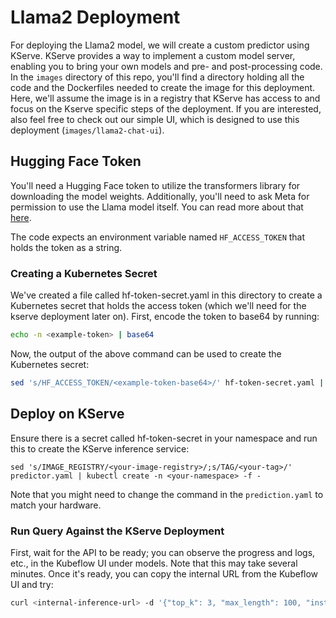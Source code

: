 # Llama2 Deployment

For deploying the Llama2 model, we will create a custom predictor using KServe.
KServe provides a way to implement a custom model server, enabling you to bring
your own models and pre- and post-processing code.
In the `images` directory of this repo, you'll find a directory holding all the
code and the Dockerfiles needed to create the image for this deployment.
Here, we'll assume the image is in a registry that KServe has access to and
focus on the Kserve specific steps of the deployment.
If you are interested, also feel free to check out our simple UI, which is
designed to use this deployment (`images/llama2-chat-ui`).

## Hugging Face Token

You'll need a Hugging Face token to utilize the transformers library for downloading
the model weights. Additionally, you'll need to ask Meta for permission to use the
Llama model itself. You can read more about that [here](https://huggingface.co/blog/llama2).

The code expects an environment variable named `HF_ACCESS_TOKEN` that holds the token as a string.

### Creating a Kubernetes Secret

We've created a file called hf-token-secret.yaml in this directory to create a 
Kubernetes secret that holds the access token (which we'll need for the kserve 
deployment later on). First, encode the token to base64 by running:
```sh
echo -n <example-token> | base64
```

Now, the output of the above command can be used to create the Kubernetes secret:
```sh
sed 's/HF_ACCESS_TOKEN/<example-token-base64>/' hf-token-secret.yaml | kubectl apply -n <your-namespace> -f -
```

## Deploy on KServe

Ensure there is a secret called hf-token-secret in your namespace and run this
to create the KServe inference service:
```
sed 's/IMAGE_REGISTRY/<your-image-registry>/;s/TAG/<your-tag>/' predictor.yaml | kubectl create -n <your-namespace> -f -
```
Note that you might need to change the command in the `prediction.yaml` to match your hardware.

### Run Query Against the KServe Deployment

First, wait for the API to be ready; you can observe the progress and logs, etc.,
in the Kubeflow UI under models. Note that this may take several minutes.
Once it's ready, you can copy the internal URL from
the Kubeflow UI and try:
```sh
curl <internal-inference-url> -d '{"top_k": 3, "max_length": 100, "instances": ["Why is MLOps so important?"]}'
```


